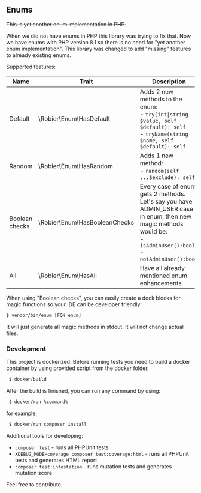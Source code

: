 Enums
-----

~~This is yet another enum implementation in PHP.~~

When we did not have enums in PHP this library was trying to fix that. Now we have enums
with PHP version 8.1 so there is no need for "yet another enum implementation". This
library was changed to add "missing" features to already existing enums.

Supported features:

| **Name**       | **Trait**                     | **Description**                                                                                                                                                      |
|----------------|-------------------------------|----------------------------------------------------------------------------------------------------------------------------------------------------------------------|
| Default        | \Robier\Enum\HasDefault       | Adds 2 new methods to the enum:<br>- `try(int\|string $value, self $default): self`<br>- `tryName(string $name, self $default): self`                                |
| Random         | \Robier\Enum\HasRandom        | Adds 1 new method:<br>- `random(self ...$exclude): self`                                                                                                             |
| Boolean checks | \Robier\Enum\HasBooleanChecks | Every case of enum gets 2 methods. Let's say you have ADMIN_USER case in enum, then new magic methods would be:<br>- `isAdminUser():bool`<br>- `notAdminUser():bool` |
| All            | \Robier\Enum\HasAll           | Have all already mentioned enum enhancements.                                                                                                                        |

When using "Boolean checks", you can easily create a dock blocks for magic functions so your IDE can be
developer friendly.

```bash
$ vendor/bin/enum [FQN enum]
```
It will just generate all magic methods in stdout. It will not change actual files.

### Development

This project is dockerized. 
Before running tests you need to build a docker container by using provided script from the docker folder.

```bash
 $ docker/build
```

After the build is finished, you can run any command by using:

```bash
 $ docker/run %command%
```

for example:

```bash
 $ docker/run composer install
```

Additional tools for developing:
- `composer test` - runs all PHPUnit tests
- `XDEBUG_MODE=coverage composer test:coverage:html` - runs all PHPUnit tests and generates HTML report
- `composer test:infestation` - runs mutation tests and generates mutation score

Feel free to contribute.
